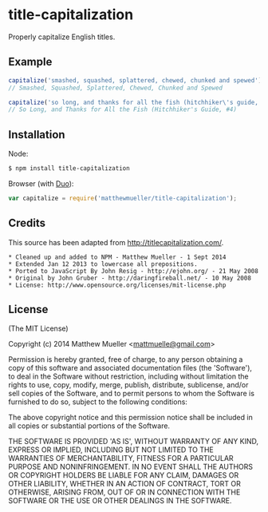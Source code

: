 
# title-capitalization

  Properly capitalize English titles.

## Example

```js
capitalize('smashed, squashed, splattered, chewed, chunked and spewed')
// Smashed, Squashed, Splattered, Chewed, Chunked and Spewed

capitalize('so long, and thanks for all the fish (hitchhiker\'s guide, #4)')
// So Long, and Thanks for All the Fish (Hitchhiker's Guide, #4)
```

## Installation

Node:

```bash
$ npm install title-capitalization
```

Browser (with [Duo](https://github.com/duojs/duo)):

```js
var capitalize = require('matthewmueller/title-capitalization');
```

## Credits

This source has been adapted from http://titlecapitalization.com/.

```
* Cleaned up and added to NPM - Matthew Mueller - 1 Sept 2014
* Extended Jan 12 2013 to lowercase all prepositions.
* Ported to JavaScript By John Resig - http://ejohn.org/ - 21 May 2008
* Original by John Gruber - http://daringfireball.net/ - 10 May 2008
* License: http://www.opensource.org/licenses/mit-license.php
```

## License

(The MIT License)

Copyright (c) 2014 Matthew Mueller &lt;mattmuelle@gmail.com&gt;

Permission is hereby granted, free of charge, to any person obtaining
a copy of this software and associated documentation files (the
'Software'), to deal in the Software without restriction, including
without limitation the rights to use, copy, modify, merge, publish,
distribute, sublicense, and/or sell copies of the Software, and to
permit persons to whom the Software is furnished to do so, subject to
the following conditions:

The above copyright notice and this permission notice shall be
included in all copies or substantial portions of the Software.

THE SOFTWARE IS PROVIDED 'AS IS', WITHOUT WARRANTY OF ANY KIND,
EXPRESS OR IMPLIED, INCLUDING BUT NOT LIMITED TO THE WARRANTIES OF
MERCHANTABILITY, FITNESS FOR A PARTICULAR PURPOSE AND NONINFRINGEMENT.
IN NO EVENT SHALL THE AUTHORS OR COPYRIGHT HOLDERS BE LIABLE FOR ANY
CLAIM, DAMAGES OR OTHER LIABILITY, WHETHER IN AN ACTION OF CONTRACT,
TORT OR OTHERWISE, ARISING FROM, OUT OF OR IN CONNECTION WITH THE
SOFTWARE OR THE USE OR OTHER DEALINGS IN THE SOFTWARE.
